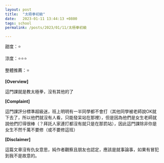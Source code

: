 ```yaml
---
layout: post
title:  "太極拳初級"
date:   2023-01-11 13:44:13 +0800
tags: school
permalink: /posts/2023/01/11/太極拳初級

---
```


甜度：⭐

涼度：⭐⭐⭐

整體推薦：⭐

**[Overview]**

這門課就是教太極拳，沒有其他的了

**[Complaint]**

這門課評分標準超級迷，班上明明有一半同學都不會打（其他同學被老師說OK就下去了，所以他們就沒有人看，只能發呆站在那裡），但是因為他們是女生老師就說他們打得很棒（？拜託人家連打都沒有就只是在那罰站），因此這門課除非你是女生不然千萬不要修（或不要修這班）

**[Disclaimer]**

這篇文章沒有仇女意思，純作者觀察且朋友也認定，應該是就事論事，如果有冒犯到我不是故意的。
